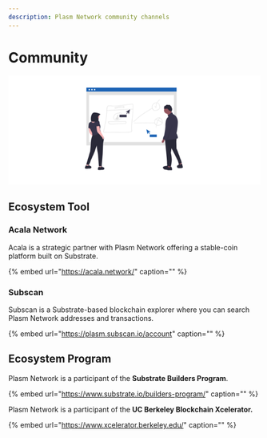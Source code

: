 ```yaml
---
description: Plasm Network community channels
---
```


# Community

![](../.gitbook/assets/sukurnshotto-2020-06-29-174141png.png)

## Ecosystem Tool

### Acala Network

Acala is a strategic partner with Plasm Network offering a stable-coin platform built on Substrate.

{% embed url="https://acala.network/" caption="" %}

### Subscan

Subscan is a Substrate-based blockchain explorer where you can search Plasm Network addresses and transactions.

{% embed url="https://plasm.subscan.io/account" caption="" %}

## Ecosystem Program

Plasm Network is a participant of the **Substrate Builders Program**.

{% embed url="https://www.substrate.io/builders-program/" caption="" %}

Plasm Network is a participant of the **UC Berkeley Blockchain Xcelerator.**

{% embed url="https://www.xcelerator.berkeley.edu/" caption="" %}

